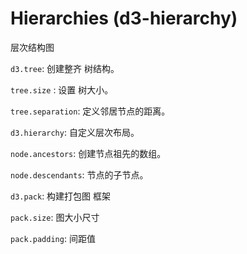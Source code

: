 # Hierarchies (d3-hierarchy)

层次结构图

`d3.tree`: 创建整齐 树结构。

`tree.size` : 设置 树大小。

`tree.separation`: 定义邻居节点的距离。

`d3.hierarchy`: 自定义层次布局。

`node.ancestors`: 创建节点祖先的数组。

`node.descendants`: 节点的子节点。

`d3.pack`: 构建打包图 框架

`pack.size`: 图大小尺寸

`pack.padding`: 间距值
